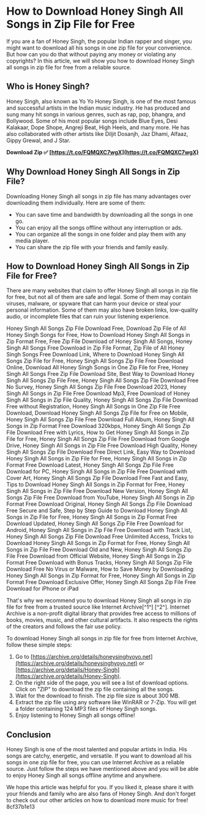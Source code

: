 
 
# How to Download Honey Singh All Songs in Zip File for Free
  
If you are a fan of Honey Singh, the popular Indian rapper and singer, you might want to download all his songs in one zip file for your convenience. But how can you do that without paying any money or violating any copyrights? In this article, we will show you how to download Honey Singh all songs in zip file for free from a reliable source.
  
## Who is Honey Singh?
  
Honey Singh, also known as Yo Yo Honey Singh, is one of the most famous and successful artists in the Indian music industry. He has produced and sung many hit songs in various genres, such as rap, pop, bhangra, and Bollywood. Some of his most popular songs include Blue Eyes, Desi Kalakaar, Dope Shope, Angreji Beat, High Heels, and many more. He has also collaborated with other artists like Diljit Dosanjh, Jaz Dhami, Alfaaz, Gippy Grewal, and J Star.
 
**Download Zip ✅ [https://t.co/FQMQXC7wgX](https://t.co/FQMQXC7wgX)**


  
## Why Download Honey Singh All Songs in Zip File?
  
Downloading Honey Singh all songs in zip file has many advantages over downloading them individually. Here are some of them:
  
- You can save time and bandwidth by downloading all the songs in one go.
- You can enjoy all the songs offline without any interruption or ads.
- You can organize all the songs in one folder and play them with any media player.
- You can share the zip file with your friends and family easily.

## How to Download Honey Singh All Songs in Zip File for Free?
  
There are many websites that claim to offer Honey Singh all songs in zip file for free, but not all of them are safe and legal. Some of them may contain viruses, malware, or spyware that can harm your device or steal your personal information. Some of them may also have broken links, low-quality audio, or incomplete files that can ruin your listening experience.
 
Honey Singh All Songs Zip File Download Free,  Download Zip File of All Honey Singh Songs for Free,  How to Download Honey Singh All Songs in Zip Format Free,  Free Zip File Download of Honey Singh All Songs,  Honey Singh All Songs Free Download in Zip File Format,  Zip File of All Honey Singh Songs Free Download Link,  Where to Download Honey Singh All Songs Zip File for Free,  Honey Singh All Songs Zip File Free Download Online,  Download All Honey Singh Songs in One Zip File for Free,  Honey Singh All Songs Free Zip File Download Site,  Best Way to Download Honey Singh All Songs Zip File Free,  Honey Singh All Songs Zip File Download Free No Survey,  Honey Singh All Songs Zip File Free Download 2023,  Honey Singh All Songs in Zip File Free Download Mp3,  Free Download of Honey Singh All Songs in Zip File Quality,  Honey Singh All Songs Zip File Download Free without Registration,  Honey Singh All Songs in One Zip File Free Download,  Download Honey Singh All Songs Zip File for Free on Mobile,  Honey Singh All Songs Zip File Free Download Full Album,  Honey Singh All Songs in Zip Format Free Download 320kbps,  Honey Singh All Songs Zip File Download Free with Lyrics,  How to Get Honey Singh All Songs in Zip File for Free,  Honey Singh All Songs Zip File Free Download from Google Drive,  Honey Singh All Songs in Zip File Free Download High Quality,  Honey Singh All Songs Zip File Download Free Direct Link,  Easy Way to Download Honey Singh All Songs in Zip File for Free,  Honey Singh All Songs in Zip Format Free Download Latest,  Honey Singh All Songs Zip File Free Download for PC,  Honey Singh All Songs in Zip File Free Download with Cover Art,  Honey Singh All Songs Zip File Download Free Fast and Easy,  Tips to Download Honey Singh All Songs in Zip Format for Free,  Honey Singh All Songs in Zip File Free Download New Version,  Honey Singh All Songs Zip File Free Download from YouTube,  Honey Singh All Songs in Zip Format Free Download Original,  Honey Singh All Songs Zip File Download Free Secure and Safe,  Step by Step Guide to Download Honey Singh All Songs in Zip File for Free,  Honey Singh All Songs in Zip Format Free Download Updated,  Honey Singh All Songs Zip File Free Download for Android,  Honey Singh All Songs in Zip File Free Download with Track List,  Honey Singh All Songs Zip File Download Free Unlimited Access,  Tricks to Download Honey Singh All Songs in Zip Format for Free,  Honey Singh All Songs in Zip File Free Download Old and New,  Honey Singh All Songs Zip File Free Download from Official Website,  Honey Singh All Songs in Zip Format Free Download with Bonus Tracks,  Honey Singh All Songs Zip File Download Free No Virus or Malware,  How to Save Money by Downloading Honey Singh All Songs in Zip Format for Free,  Honey Singh All Songs in Zip Format Free Download Exclusive Offer,  Honey Singh All Songs Zip File Free Download for iPhone or iPad
  
That's why we recommend you to download Honey Singh all songs in zip file for free from a trusted source like Internet Archive[^1^] [^2^]. Internet Archive is a non-profit digital library that provides free access to millions of books, movies, music, and other cultural artifacts. It also respects the rights of the creators and follows the fair use policy.
  
To download Honey Singh all songs in zip file for free from Internet Archive, follow these simple steps:

1. Go to [https://archive.org/details/honeysinghyoyo.net](https://archive.org/details/honeysinghyoyo.net) or [https://archive.org/details/Honey-Singh](https://archive.org/details/Honey-Singh).
2. On the right side of the page, you will see a list of download options. Click on "ZIP" to download the zip file containing all the songs.
3. Wait for the download to finish. The zip file size is about 300 MB.
4. Extract the zip file using any software like WinRAR or 7-Zip. You will get a folder containing 124 MP3 files of Honey Singh songs.
5. Enjoy listening to Honey Singh all songs offline!

## Conclusion
  
Honey Singh is one of the most talented and popular artists in India. His songs are catchy, energetic, and versatile. If you want to download all his songs in one zip file for free, you can use Internet Archive as a reliable source. Just follow the steps we have mentioned above and you will be able to enjoy Honey Singh all songs offline anytime and anywhere.
  
We hope this article was helpful for you. If you liked it, please share it with your friends and family who are also fans of Honey Singh. And don't forget to check out our other articles on how to download more music for free!
 8cf37b1e13
 

